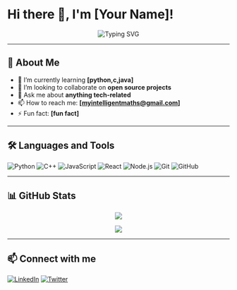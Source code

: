 # Hi there 👋, I'm [Your Name]!

<p align="center">
  <img src="https://readme-typing-svg.demolab.com?font=Fira+Code&size=24&pause=1000&color=F7692B&center=true&vCenter=true&multiline=true&width=600&height=100&lines=Software+Engineer;Open-Source+Enthusiast;Tech+Lover;Always+Learning+New+Things" alt="Typing SVG" />
</p>

---

## 🚀 About Me
- 🌱 I’m currently learning **[python,c,java]**
- 👯 I’m looking to collaborate on **open source projects**
- 💬 Ask me about **anything tech-related**
- 📫 How to reach me: **[myintelligentmaths@gmail.com]**
- ⚡ Fun fact: **[fun fact]**

---

## 🛠️ Languages and Tools

![Python](https://img.shields.io/badge/-Python-05122A?style=flat&logo=python)
![C++](https://img.shields.io/badge/-C++-05122A?style=flat&logo=c%2B%2B)
![JavaScript](https://img.shields.io/badge/-JavaScript-05122A?style=flat&logo=javascript)
![React](https://img.shields.io/badge/-React-05122A?style=flat&logo=react)
![Node.js](https://img.shields.io/badge/-Node.js-05122A?style=flat&logo=node.js)
![Git](https://img.shields.io/badge/-Git-05122A?style=flat&logo=git)
![GitHub](https://img.shields.io/badge/-GitHub-05122A?style=flat&logo=github)

---

## 📊 GitHub Stats

<p align="center">
  <img src="https://github-readme-stats.vercel.app/api?username=YOUR_USERNAME&show_icons=true&theme=radical" />
</p>

<p align="center">
  <img src="https://github-readme-streak-stats.herokuapp.com/?user=YOUR_USERNAME&theme=radical" />
</p>

---

## 📫 Connect with me

[![LinkedIn](https://img.shields.io/badge/LinkedIn-0077B5?style=for-the-badge&logo=linkedin&logoColor=white)]((https://www.linkedin.com/in/rishab-mishra-8766a927b/))
[![Twitter](https://img.shields.io/badge/Twitter-1DA1F2?style=for-the-badge&logo=twitter&logoColor=white)]()

